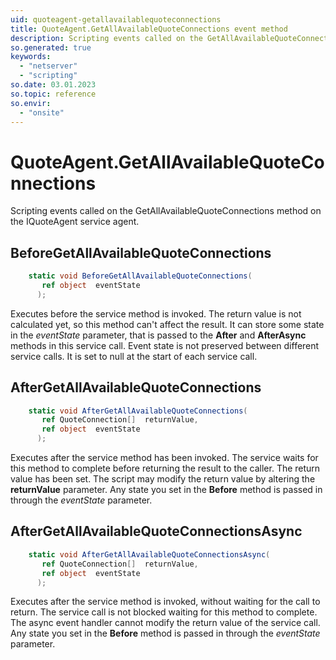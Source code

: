 ```yaml
---
uid: quoteagent-getallavailablequoteconnections
title: QuoteAgent.GetAllAvailableQuoteConnections event method
description: Scripting events called on the GetAllAvailableQuoteConnections method on the QuoteAgent service agent.
so.generated: true
keywords:
  - "netserver"
  - "scripting"
so.date: 03.01.2023
so.topic: reference
so.envir:
  - "onsite"
---
```

# QuoteAgent.GetAllAvailableQuoteConnections

Scripting events called on the <see cref='M:SuperOffice.CRM.Services.IQuoteAgent.GetAllAvailableQuoteConnections'>GetAllAvailableQuoteConnections</see> method on the <see cref='IQuoteAgent'>IQuoteAgent</see>  service agent.

## BeforeGetAllAvailableQuoteConnections
```cs
    static void BeforeGetAllAvailableQuoteConnections(
       ref object  eventState
      );
```
Executes before the service method is invoked.
The return value is not calculated yet, so this method can't affect the result.
It can store some state in the *eventState* parameter, that is passed to the **After** and **AfterAsync** methods in this service call.
Event state is not preserved between different service calls. It is set to null at the start of each service call.
## AfterGetAllAvailableQuoteConnections
```cs
    static void AfterGetAllAvailableQuoteConnections(
       ref QuoteConnection[]  returnValue,
       ref object  eventState
      );
```
Executes after the service method has been invoked. The service waits for this method to complete before returning the result to the caller.
The return value has been set. The script may modify the return value by altering the **returnValue** parameter.
Any state you set in the **Before** method is passed in through the *eventState* parameter.
## AfterGetAllAvailableQuoteConnectionsAsync
```cs
    static void AfterGetAllAvailableQuoteConnectionsAsync(
       ref QuoteConnection[]  returnValue,
       ref object  eventState
      );
```
Executes after the service method is invoked, without waiting for the call to return.
The service call is not blocked waiting for this method to complete.
The async event handler cannot modify the return value of the service call.
Any state you set in the **Before** method is passed in through the *eventState* parameter.

